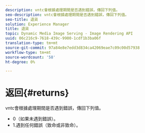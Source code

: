 ```yaml
---
description: vntc會根據處理期間是否遇到錯誤，傳回下列值。
seo-description: vntc會根據處理期間是否遇到錯誤，傳回下列值。
seo-title: 退貨
solution: Experience Manager
title: 退貨
topic: Dynamic Media Image Serving - Image Rendering API
uuid: 06c216c9-7618-439c-9900-1cdf1b3ba06f
translation-type: tm+mt
source-git-commit: 97a84e8e7edd3d834ca42069eae7c09c00d57938
workflow-type: tm+mt
source-wordcount: '58'
ht-degree: 0%

---
```



# 返回{#returns}

vntc會根據處理期間是否遇到錯誤，傳回下列值。

* 0（如果未遇到錯誤）。
* 1.遇到任何錯誤（致命或非致命）。

